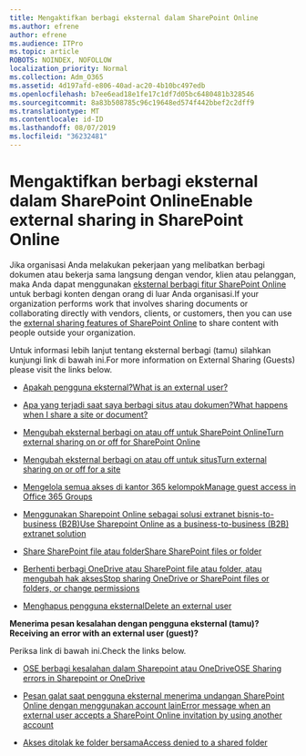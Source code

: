 ```yaml
---
title: Mengaktifkan berbagi eksternal dalam SharePoint Online
ms.author: efrene
author: efrene
ms.audience: ITPro
ms.topic: article
ROBOTS: NOINDEX, NOFOLLOW
localization_priority: Normal
ms.collection: Adm_O365
ms.assetid: 4d197afd-e806-40ad-ac20-4b10bc497edb
ms.openlocfilehash: b7ee6ead18e1fe17c1df7d05bc6480481b328546
ms.sourcegitcommit: 8a83b508785c96c19648ed574f442bbef2c2dff9
ms.translationtype: MT
ms.contentlocale: id-ID
ms.lasthandoff: 08/07/2019
ms.locfileid: "36232481"
---
```

# <a name="enable-external-sharing-in-sharepoint-online"></a><span data-ttu-id="a914a-102">Mengaktifkan berbagi eksternal dalam SharePoint Online</span><span class="sxs-lookup"><span data-stu-id="a914a-102">Enable external sharing in SharePoint Online</span></span>

<span data-ttu-id="a914a-103">Jika organisasi Anda melakukan pekerjaan yang melibatkan berbagi dokumen atau bekerja sama langsung dengan vendor, klien atau pelanggan, maka Anda dapat menggunakan [eksternal berbagi fitur SharePoint Online](https://docs.microsoft.com/sharepoint/external-sharing-overview) untuk berbagi konten dengan orang di luar Anda organisasi.</span><span class="sxs-lookup"><span data-stu-id="a914a-103">If your organization performs work that involves sharing documents or collaborating directly with vendors, clients, or customers, then you can use the [external sharing features of SharePoint Online](https://docs.microsoft.com/sharepoint/external-sharing-overview) to share content with people outside your organization.</span></span>

<span data-ttu-id="a914a-104">Untuk informasi lebih lanjut tentang eksternal berbagi (tamu) silahkan kunjungi link di bawah ini.</span><span class="sxs-lookup"><span data-stu-id="a914a-104">For more information on External Sharing (Guests) please visit the links below.</span></span>

- [<span data-ttu-id="a914a-105">Apakah pengguna eksternal?</span><span class="sxs-lookup"><span data-stu-id="a914a-105">What is an external user?</span></span>](https://docs.microsoft.com/sharepoint/external-sharing-overview#what-is-an-external-user)

- [<span data-ttu-id="a914a-106">Apa yang terjadi saat saya berbagi situs atau dokumen?</span><span class="sxs-lookup"><span data-stu-id="a914a-106">What happens when I share a site or document?</span></span>](https://docs.microsoft.com/sharepoint/external-sharing-overview#what-happens-when-i-share-a-site-or-document)

- [<span data-ttu-id="a914a-107">Mengubah eksternal berbagi on atau off untuk SharePoint Online</span><span class="sxs-lookup"><span data-stu-id="a914a-107">Turn external sharing on or off for SharePoint Online</span></span>](https://docs.microsoft.com/sharepoint/turn-external-sharing-on-or-off)

- [<span data-ttu-id="a914a-108">Mengubah eksternal berbagi on atau off untuk situs</span><span class="sxs-lookup"><span data-stu-id="a914a-108">Turn external sharing on or off for a site</span></span>](https://docs.microsoft.com/sharepoint/change-external-sharing-site)

- [<span data-ttu-id="a914a-109">Mengelola semua akses di kantor 365 kelompok</span><span class="sxs-lookup"><span data-stu-id="a914a-109">Manage guest access in Office 365 Groups</span></span>](https://docs.microsoft.com/office365/admin/create-groups/manage-guest-access-in-groups?view=o365-worldwide)

- [<span data-ttu-id="a914a-110">Menggunakan Sharepoint Online sebagai solusi extranet bisnis-to-business (B2B)</span><span class="sxs-lookup"><span data-stu-id="a914a-110">Use Sharepoint Online as a business-to-business (B2B) extranet solution</span></span>](https://docs.microsoft.com/sharepoint/create-b2b-extranet)

- [<span data-ttu-id="a914a-111">Share SharePoint file atau folder</span><span class="sxs-lookup"><span data-stu-id="a914a-111">Share SharePoint files or folder</span></span>](https://support.office.com/article/share-sharepoint-files-or-folders-1fe37332-0f9a-4719-970e-d2578da4941c)

- [<span data-ttu-id="a914a-112">Berhenti berbagi OneDrive atau SharePoint file atau folder, atau mengubah hak akses</span><span class="sxs-lookup"><span data-stu-id="a914a-112">Stop sharing OneDrive or SharePoint files or folders, or change permissions</span></span>](https://support.office.com/article/stop-sharing-onedrive-or-sharepoint-files-or-folders-or-change-permissions-0a36470f-d7fe-40a0-bd74-0ac6c1e13323?ui=en-US&amp;rs=en-US&amp;ad=US)

- [<span data-ttu-id="a914a-113">Menghapus pengguna eksternal</span><span class="sxs-lookup"><span data-stu-id="a914a-113">Delete an external user</span></span>](https://docs.microsoft.com/sharepoint/remove-users#delete-a-guest-from-the-microsoft-365-admin-center)

<span data-ttu-id="a914a-114">**Menerima pesan kesalahan dengan pengguna eksternal (tamu)?**</span><span class="sxs-lookup"><span data-stu-id="a914a-114">**Receiving an error with an external user (guest)?**</span></span>

<span data-ttu-id="a914a-115">Periksa link di bawah ini.</span><span class="sxs-lookup"><span data-stu-id="a914a-115">Check the links below.</span></span> 

- [<span data-ttu-id="a914a-116">OSE berbagi kesalahan dalam Sharepoint atau OneDrive</span><span class="sxs-lookup"><span data-stu-id="a914a-116">OSE Sharing errors in Sharepoint or OneDrive</span></span>](https://docs.microsoft.com/sharepoint/sharepoint-onedrive-error-message)

- [<span data-ttu-id="a914a-117">Pesan galat saat pengguna eksternal menerima undangan SharePoint Online dengan menggunakan account lain</span><span class="sxs-lookup"><span data-stu-id="a914a-117">Error message when an external user accepts a SharePoint Online invitation by using another account</span></span>](https://support.office.com/article/Error-message-when-an-external-user-accepts-a-SharePoint-Online-invitation-by-using-another-account-f0d34413-ea7c-42c7-a485-c4e5d421e5f0)

- [<span data-ttu-id="a914a-118">Akses ditolak ke folder bersama</span><span class="sxs-lookup"><span data-stu-id="a914a-118">Access denied to a shared folder</span></span>](https://support.office.com/client/d678b57a-53ad-4414-9423-d8726a0c532f)
